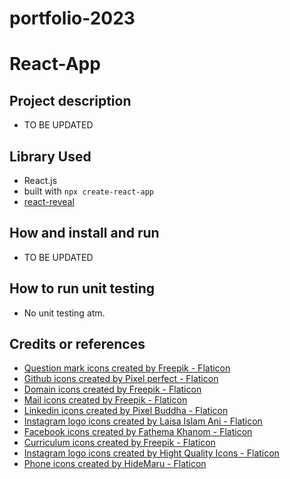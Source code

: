 # portfolio-2023
# React-App

## Project description
- TO BE UPDATED
## Library Used
- React.js
- built with `npx create-react-app`
- [react-reveal](https://www.npmjs.com/package/react-reveal?activeTab=readme)
## How and install and run
- TO BE UPDATED
## How to run unit testing
- No unit testing atm.
## Credits or references
- <a href="https://www.flaticon.com/free-icons/question-mark" title="question mark icons">Question mark icons created by Freepik - Flaticon</a>
- <a href="https://www.flaticon.com/free-icons/github" title="github icons">Github icons created by Pixel perfect - Flaticon</a>
- <a href="https://www.flaticon.com/free-icons/domain" title="domain icons">Domain icons created by Freepik - Flaticon</a>
- <a href="https://www.flaticon.com/free-icons/mail" title="mail icons">Mail icons created by Freepik - Flaticon</a>
- <a href="https://www.flaticon.com/free-icons/linkedin" title="linkedin icons">Linkedin icons created by Pixel Buddha - Flaticon</a>
- <a href="https://www.flaticon.com/free-icons/instagram-logo" title="instagram logo icons">Instagram logo icons created by Laisa Islam Ani - Flaticon</a>
- <a href="https://www.flaticon.com/free-icons/facebook" title="facebook icons">Facebook icons created by Fathema Khanom - Flaticon</a>
- <a href="https://www.flaticon.com/free-icons/curriculum" title="curriculum icons">Curriculum icons created by Freepik - Flaticon</a>
- <a href="https://www.flaticon.com/free-icons/instagram-logo" title="instagram logo icons">Instagram logo icons created by Hight Quality Icons - Flaticon</a>
- <a href="https://www.flaticon.com/free-icons/phone" title="phone icons">Phone icons created by HideMaru - Flaticon</a>